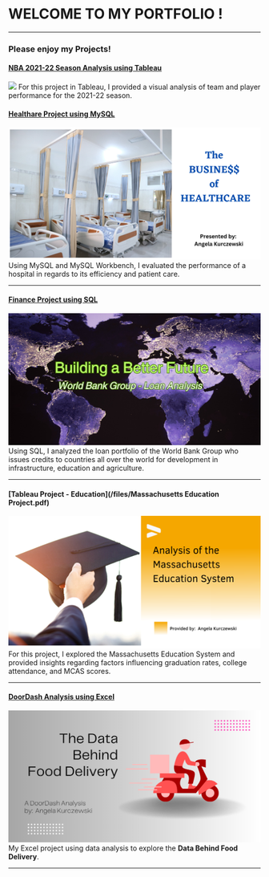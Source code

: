 # WELCOME TO MY PORTFOLIO !

---

### Please enjoy my Projects!
#### [NBA 2021-22 Season Analysis using Tableau](https://public.tableau.com/shared/NWC8HRK5Z?:display_count=n&:origin=viz_share_link/)
<img src="2021-22 NBA seaon analysis.png"/>
For this project in Tableau, I provided a visual analysis of team and player performance for the 2021-22 season.

#### [Healthare Project using MySQL](https://www.linkedin.com/pulse/healthcare-analysis-project-angela-kurczewski/)
<img src="images/Healthcare Analysis-3.png"/>
Using MySQL and MySQL Workbench, I evaluated the performance of a hospital in regards to its efficiency and patient care.

---

#### [Finance Project using SQL](https://www.linkedin.com/pulse/analysis-world-bank-group-angela-kurczewski/)
<img src="images/World Map3-3.png"/>
Using SQL, I analyzed the loan portfolio of the World Bank Group who issues credits to countries all over the world for development in infrastructure, education and agriculture.


---
#### [Tableau Project - Education](/files/Massachusetts Education Project.pdf)
<img src="images/Mass Education System coverphoto.png"/>
For this project, I explored the Massachusetts Education System and provided insights regarding factors influencing graduation rates, college attendance, and MCAS scores.

---
#### [DoorDash Analysis using Excel](https://www.linkedin.com/pulse/door-dash-analysis-angela-kurczewski/)
[<img src="images/A DoorDash Analysis by Angela Kurczewski-2.png"/>](https://www.linkedin.com/pulse/door-dash-analysis-angela-kurczewski/)
My Excel project using data analysis to explore the **Data Behind Food Delivery**. 


---


